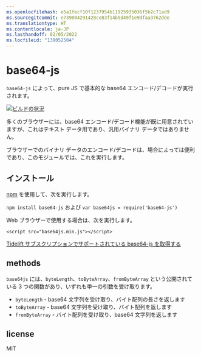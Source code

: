 ```yaml
---
ms.openlocfilehash: e5a1fecf10f1237954b11925935036f5b2c71ad9
ms.sourcegitcommit: e739004291428ce83f14b9d49f1e9dfaa3762dde
ms.translationtype: HT
ms.contentlocale: ja-JP
ms.lasthandoff: 02/05/2022
ms.locfileid: "138052504"
---
```

<a name="base64-js"></a>base64-js
=========

`base64-js` によって、pure JS で基本的な base64 エンコード/デコードが実行されます。

[![ビルドの状況](https://secure.travis-ci.org/beatgammit/base64-js.png)](http://travis-ci.org/beatgammit/base64-js)

多くのブラウザーには、base64 エンコード/デコード機能が既に用意されていますが、これはテキスト データ用であり、汎用バイナリ データではありません。

ブラウザーでのバイナリ データのエンコード/デコードは、場合によっては便利であり、このモジュールでは、これを実行します。

## <a name="install"></a>インストール

[npm](https://npmjs.org) を使用して、次を実行します。

`npm install base64-js` および `var base64js = require('base64-js')`

Web ブラウザーで使用する場合は、次を実行します。

`<script src="base64js.min.js"></script>`

[Tidelift サブスクリプションでサポートされている base64-js を取得する](https://tidelift.com/subscription/pkg/npm-base64-js?utm_source=npm-base64-js&utm_medium=referral&utm_campaign=readme)

## <a name="methods"></a>methods

`base64js` には、`byteLength`、`toByteArray`、`fromByteArray` という公開されている 3 つの関数があり、いずれも単一の引数を受け取ります。

* `byteLength` - base64 文字列を受け取り、バイト配列の長さを返します
* `toByteArray` - base64 文字列を受け取り、バイト配列を返します
* `fromByteArray` - バイト配列を受け取り、base64 文字列を返します

## <a name="license"></a>license

MIT
